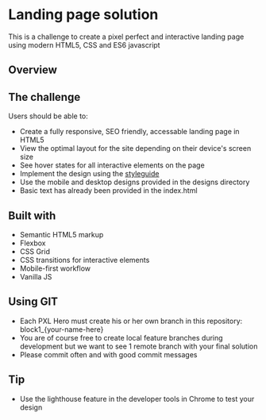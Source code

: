 # Landing page solution

This is a challenge to create a pixel perfect and interactive landing page using modern HTML5, CSS and ES6 javascript

## Overview

## The challenge

Users should be able to:

- Create a fully responsive, SEO friendly, accessable landing page in HTML5
- View the optimal layout for the site depending on their device's screen size
- See hover states for all interactive elements on the page
- Implement the design using the [styleguide](style-guide.md)
- Use the mobile and desktop designs provided in the designs directory
- Basic text has already been provided in the index.html

## Built with

- Semantic HTML5 markup
- Flexbox
- CSS Grid
- CSS transitions for interactive elements
- Mobile-first workflow
- Vanilla JS

## Using GIT

- Each PXL Hero must create his or her own branch in this repository: block1_{your-name-here}
- You are of course free to create local feature branches during development but we want to see 1 remote branch with your final solution
- Please commit often and with good commit messages

## Tip

- Use the lighthouse feature in the developer tools in Chrome to test your design

